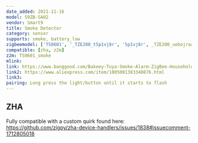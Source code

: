 ```yaml
---
date_added: 2021-11-16
model: S9ZB-SA02
vendor: Smart9
title: Smoke Detector
category: sensor
supports: smoke, battery_low
zigbeemodel: ['TS0601', '_TZE200_t5p1vj8r', '5p1vj8r', _TZE200_uebojraa]
compatible: [zha, z2m]
z2m: TS0601_smoke
mlink: 
link: https://www.banggood.com/Bakeey-Tuya-Smoke-Alarm-ZigBee-Household-Low-Power-Fire-Detector-3C-Fire-Smoke-Alarm-p-1830894.html
link2: https://www.aliexpress.com/item/1005001383340876.html
link3: 
pairing: Long press the light/button until it starts to flash
---
```

## ZHA
Fully compatible with a custom quirk found here: https://github.com/zigpy/zha-device-handlers/issues/1838#issuecomment-1712805018 
